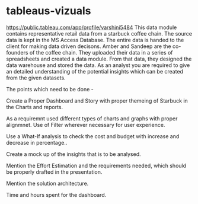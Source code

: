 # tableaus-vizuals
https://public.tableau.com/app/profile/varshini5484
This data module contains representative retail data from a starbuck coffee chain. The source data is kept in the MS Access Database. The entire data is handed to the client for making data driven decisons. Amber and Sandeep are the co-founders of the coffee chain. They uploaded their data in a series of spreadsheets and created a data module. From that data, they designed the data warehouse and stored the data. As an analyst you are required to give an detailed understanding of the potential insights which can be created from the given datasets.

The points which need to be done -

Create a Proper Dashboard and Story with proper themeing of Starbuck in the Charts and reports.

As a requiremnt used different types of charts and graphs with proper alignmnet. Use of Filter wherever necessary for user experience.

Use a What-If analysis to check the cost and budget with increase and decrease in percentage..

Create a mock up of the insights that is to be analysed.

Mention the Effort Estimation and the requirements needed, which should be properly drafted in the presentation.

Mention the solution architecture.

Time and hours spent for the dashboard.
